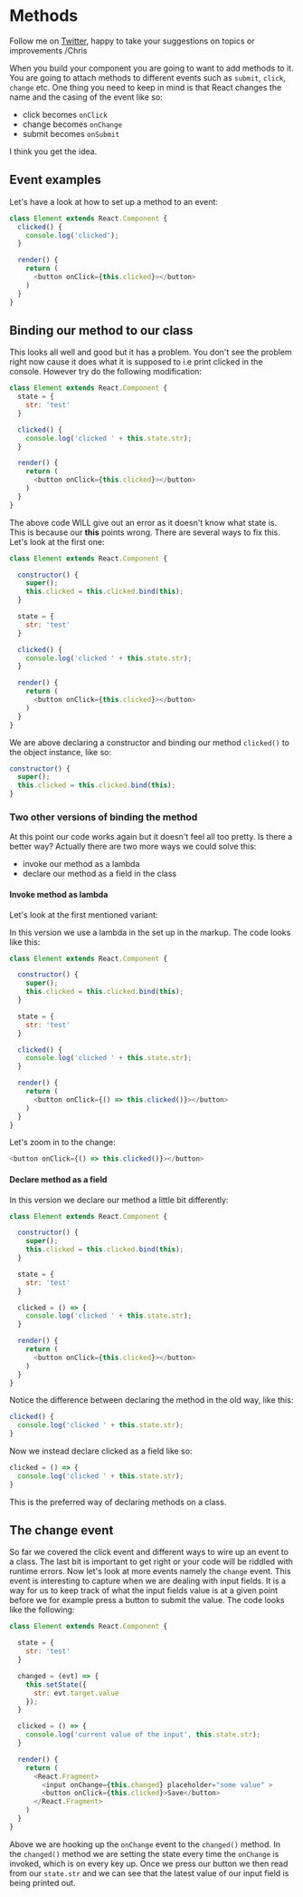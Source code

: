 # Methods

Follow me on [Twitter](https://twitter.com/chris_noring), happy to take your suggestions on topics or improvements /Chris

When you build your component you are going to want to add methods to it. You are going to attach methods to different events such as `submit`, `click`, `change` etc. One thing you need to keep in mind is that React changes the name and the casing of the event like so:

* click becomes `onClick`
* change becomes `onChange`
* submit becomes `onSubmit`

I think you get the idea.

## Event examples

Let's have a look at how to set up a method to an event:

```js
class Element extends React.Component {
  clicked() {
    console.log('clicked');
  }

  render() {
    return (
      <button onClick={this.clicked}></button>
    )
  }
}
```

## Binding our method to our class

This looks all well and good but it has a problem. You don't see the problem right now cause it does what it is supposed to i.e print clicked in the console. However try do the following modification:

```js
class Element extends React.Component {
  state = {
    str: 'test'
  }

  clicked() {
    console.log('clicked ' + this.state.str);
  }

  render() {
    return (
      <button onClick={this.clicked}></button>
    )
  }
}
```

The above code WILL give out an error as it doesn't know what state is. This is because our **this** points wrong. There are several ways to fix this. Let's look at the first one:

```js
class Element extends React.Component {

  constructor() {
    super();
    this.clicked = this.clicked.bind(this);
  }

  state = {
    str: 'test'
  }

  clicked() {
    console.log('clicked ' + this.state.str);
  }

  render() {
    return (
      <button onClick={this.clicked}></button>
    )
  }
}
```

We are above declaring a constructor and binding our method `clicked()` to the object instance, like so:

```js
constructor() {
  super();
  this.clicked = this.clicked.bind(this);
}
```

### Two other versions of binding the method

At this point our code works again but it doesn't feel all too pretty. Is there a better way? Actually there are two more ways we could solve this:

* invoke our method as a lambda
* declare our method as a field in the class

#### Invoke method as lambda

Let's look at the first mentioned variant:

In this version we use a lambda in the set up in the markup. The code looks like this:

```js
class Element extends React.Component {

  constructor() {
    super();
    this.clicked = this.clicked.bind(this);
  }

  state = {
    str: 'test'
  }

  clicked() {
    console.log('clicked ' + this.state.str);
  }

  render() {
    return (
      <button onClick={() => this.clicked()}></button>
    )
  }
}
```

Let's zoom in to the change:

```js
<button onClick={() => this.clicked()}></button>
```

#### Declare method as a field

In this version we declare our method a little bit differently:

```js
class Element extends React.Component {

  constructor() {
    super();
    this.clicked = this.clicked.bind(this);
  }

  state = {
    str: 'test'
  }

  clicked = () => {
    console.log('clicked ' + this.state.str);
  }

  render() {
    return (
      <button onClick={this.clicked}></button>
    )
  }
}
```

Notice the difference between declaring the method in the old way, like this:

```js
clicked() {
  console.log('clicked ' + this.state.str);
}
```

Now we instead declare clicked as a field like so:

```js
clicked = () => {
  console.log('clicked ' + this.state.str);
}
```

This is the preferred way of declaring methods on a class.

## The change event

So far we covered the click event and different ways to wire up an event to a class. The last bit is important to get right or your code will be riddled with runtime errors. Now let's look at more events namely the `change` event. This event is interesting to capture when we are dealing with input fields. It is a way for us to keep track of what the input fields value is at a given point before we for example press a button to submit the value. The code looks like the following:

```js
class Element extends React.Component {

  state = {
    str: 'test'
  }

  changed = (evt) => {
    this.setState({
      str: evt.target.value
    });
  }

  clicked = () => {
    console.log('current value of the input', this.state.str);
  }

  render() {
    return (
      <React.Fragment>
        <input onChange={this.changed} placeholder="some value" >
        <button onClick={this.clicked}>Save</button>
      </React.Fragment>
    )
  }
}
```

Above we are hooking up the `onChange` event to the `changed()` method. In the `changed()` method we are setting the state every time the `onChange` is invoked, which is on every key up. Once we press our button we then read from our `state.str` and we can see that the latest value of our input field is being printed out.